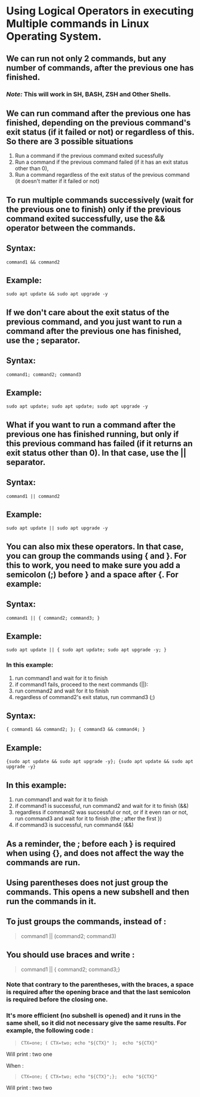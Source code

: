# Using Logical Operators in executing Multiple commands in Linux Operating System.

## We can run not only 2 commands, but any number of commands, after the previous one has finished. 

### ***Note:*** This will work in SH, BASH, ZSH and Other Shells.

## We can run command after the previous one has finished, depending on the previous command's exit status (if it failed or not) or regardless of this. So there are 3 possible situations

1. Run a command if the previous command exited sucessfully
2. Run a command if the previous command failed (if it has an exit status other than 0),
3. Run a command regardless of the exit status of the previous command (it doesn't matter if it failed or not)

## To run multiple commands successively (wait for the previous one to finish) only if the previous command exited successfully, use the && operator between the commands.

## Syntax:

<pre><code>command1 && command2</code></pre>

## Example:

<pre><code>sudo apt update && sudo apt upgrade -y</code></pre>

## If we don't care about the exit status of the previous command, and you just want to run a command after the previous one has finished, use the ; separator.

## Syntax:
<pre><code>command1; command2; command3</code></pre>

## Example:

<pre><code>sudo apt update; sudo apt update; sudo apt upgrade -y</code></pre>

## What if you want to run a command after the previous one has finished running, but only if this previous command has failed (if it returns an exit status other than 0). In that case, use the || separator.

## Syntax:

<pre><code>command1 || command2</code></pre>

## Example:

<pre><code>sudo apt update || sudo apt upgrade -y</code></pre>

## You can also mix these operators. In that case, you can group the commands using { and }. For this to work, you need to make sure you add a semicolon (;) before } and a space after {.  For example:

## Syntax:

<pre><code>command1 || { command2; command3; }</code></pre>

## Example:

<pre><code>sudo apt update || { sudo apt update; sudo apt upgrade -y; }</code></pre>

### In this example:

1. run command1 and wait for it to finish
2. if command1 fails, proceed to the next commands (||):
3. run command2 and wait for it to finish
4. regardless of command2's exit status, run command3 (;)

## Syntax:

<pre><code>{ command1 && command2; }; { command3 && command4; }</code></pre>

## Example:

<pre><code>{sudo apt update && sudo apt upgrade -y}; {sudo apt update && sudo apt upgrade -y}</code></pre>

## In this example:

1. run command1 and wait for it to finish
2. if command1 is successful, run command2 and wait for it to finish (&&)
3. regardless if command2 was successful or not, or if it even ran or not, run command3 and wait for it to finish (the ; after the first })
4. if command3 is successful, run command4 (&&)

## As a reminder, the ; before each } is required when using {}, and does not affect the way the commands are run.


## Using parentheses does not just group the commands. This opens a new subshell and then run the commands in it.

## To just groups the commands, instead of :

> command1 || (command2; command3)

## You should use braces and write :

> command1 || { command2; command3;}

### Note that contrary to the parentheses, with the braces, a space is required after the opening brace and that the last semicolon is required before the closing one.

### It's more efficient (no subshell is opened) and it runs in the same shell, so it did not necessary give the same results. For example, the following code :

> <pre><code>CTX=one; ( CTX=two; echo "${CTX}" );  echo "${CTX}" </pre></code>

Will print :
two
one

When :

> <pre><code>CTX=one; { CTX=two; echo "${CTX}";};  echo "${CTX}"</pre></code>

Will print :
two
two


